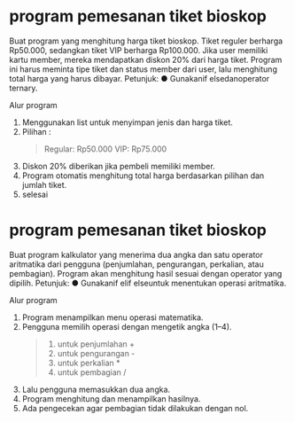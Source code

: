 # program pemesanan tiket bioskop
 Buat program yang menghitung harga tiket bioskop. Tiket reguler berharga Rp50.000,
 sedangkan tiket VIP berharga Rp100.000. Jika user memiliki kartu member, mereka
 mendapatkan diskon 20% dari harga tiket. Program ini harus meminta tipe tiket dan status
 member dari user, lalu menghitung total harga yang harus dibayar.
 Petunjuk:
 ● Gunakanif elsedanoperator ternary.

 Alur program
1. Menggunakan list untuk menyimpan jenis dan harga tiket.
2. Pilihan :
   >Regular: Rp50.000
   >VIP: Rp75.000
3. Diskon 20% diberikan jika pembeli memiliki member.
4. Program otomatis menghitung total harga berdasarkan pilihan dan jumlah tiket.
5. selesai

# program pemesanan tiket bioskop
 Buat program kalkulator yang menerima dua angka dan satu operator aritmatika dari
 pengguna (penjumlahan, pengurangan, perkalian, atau pembagian). Program akan
 menghitung hasil sesuai dengan operator yang dipilih.
 Petunjuk:
 ● Gunakanif elif elseuntuk menentukan operasi aritmatika.

 Alur program
1. Program menampilkan menu operasi matematika.
2. Pengguna memilih operasi dengan mengetik angka (1–4).
   > 1. untuk penjumlahan +
   > 2. untuk pengurangan -
   > 3. untuk perkalian *
   > 4. untuk pembagian /
3. Lalu pengguna memasukkan dua angka.
4. Program menghitung dan menampilkan hasilnya.
5. Ada pengecekan agar pembagian tidak dilakukan dengan nol.
